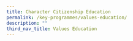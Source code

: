 ```yaml
---
title: Character Citizenship Education
permalink: /key-programmes/values-education/
description: ""
third_nav_title: Values Education
---
```


